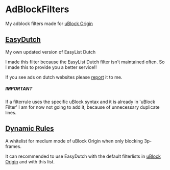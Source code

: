# AdBlockFilters
My adblock filters made for [uBlock Origin](https://github.com/uBlockOrigin/uAssets)

## [EasyDutch](https://github.com/BPower0036/AdBlockFilters/blob/main/easydutch)
My own updated version of EasyList Dutch

I made this filter because the EasyList Dutch filter isn't maintained often.
So I made this to provide you a better service!!

If you see ads on dutch websites please [report](https://github.com/BPower0036/AdBlockFilters/issues) it to me.
##### IMPORTANT
If a filterrule uses the specific uBlock syntax and it is already in 'uBlock Filter' I am for now not going to add it, because of unnecessary duplicate lines.  

## [Dynamic Rules](https://github.com/BPower0036/AdBlockFilters/blob/main/dynamic%20rules)
A whitelist for medium mode of uBlock Origin when only blocking 3p-frames.

It can recommended to use EasyDutch with the default filterlists in [uBlock Origin](https://github.com/uBlockOrigin/uAssets) and with this list.
